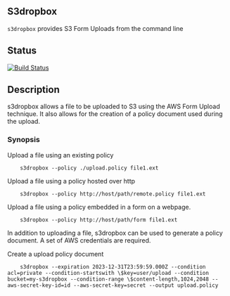 S3dropbox
---------

`s3dropbox` provides S3 Form Uploads from the command line

Status
------

[![Build Status](https://travis-ci.org/noahcampbell/s3dropbox.png?branch=master)](https://travis-ci.org/noahcampbell/s3dropbox)

Description
-----------

s3dropbox allows a file to be uploaded to S3 using the AWS Form Upload technique.  It also allows for the creation of a policy document used during the upload.

### Synopsis


Upload a file using an existing policy

		s3dropbox --policy ./upload.policy file1.ext

Upload a file using a policy hosted over http

		s3dropbox --policy http://host/path/remote.policy file1.ext

Upload a file using a policy embedded in a form on a webpage.

		s3dropbox --policy http://host/path/form file1.ext

In addition to uploading a file, s3dropbox can be used to generate a policy document.  A set of AWS credentials are required.

Create a upload policy document

		s3dropbox --expiration 2023-12-31T23:59:59.000Z --condition acl=private --condition-startswith \$key=user/upload --condition bucket=my-s3dropbox --condition-range \$content-length,1024,2048 --aws-secret-key-id=id --aws-secret-key=secret --output upload.policy 
